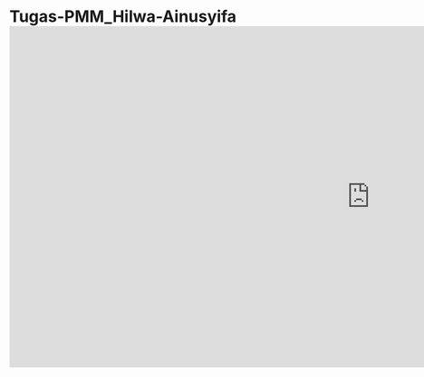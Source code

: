 # Tugas-PMM_Hilwa-Ainusyifa <iframe scrolling="no" title="Sudut Lingkaran" src="https://www.geogebra.org/material/iframe/id/gfsqezwj/width/1272/height/604/border/888888/sfsb/true/smb/false/stb/false/stbh/false/ai/false/asb/false/sri/false/rc/false/ld/false/sdz/false/ctl/false" width="1272px" height="604px" style="border:0px;"> </iframe>
